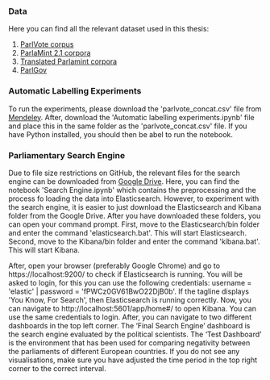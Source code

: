 ### Data
Here you can find all the relevant dataset used in this thesis:
1) [ParlVote corpus](https://data.mendeley.com/datasets/czjfwgs9tm/1)
2) [ParlaMint 2.1 corpora](https://www.clarin.si/repository/xmlui/handle/11356/1432)
3) [Translated Parlamint corpora](https://github.com/TajaKuzman/Parlamint-translation/tree/master)
4) [ParlGov](https://www.parlgov.org/data-info/)

### Automatic Labelling Experiments
To run the experiments, please download the 'parlvote_concat.csv' file from [Mendeley](https://data.mendeley.com/datasets/czjfwgs9tm/1). After, download the 'Automatic labelling experiments.ipynb' file and place this in the same folder as the 'parlvote_concat.csv' file. If you have Python installed, you should then be abel to run the notebook. 

### Parliamentary Search Engine
Due to file size restrictions on GitHub, the relevant files for the search engine can be downloaded from [Google Drive](). Here, you can find the notebook 'Search Engine.ipynb' which contains the preprocessing and the process fo loading the data into Elasticsearch. However, to experiment with the search engine, it is easier to just download the Elasticsearch and Kibana folder from the Google Drive. After you have downloaded these folders, you can open your command prompt. First, move to the Elasticsearch/bin folder and enter the command 'elasticsearch.bat'. This will start Elasticsearch. Second, move to the Kibana/bin folder and enter the command 'kibana.bat'. This will start Kibana.  

After, open your browser (preferably Google Chrome) and go to https://localhost:9200/ to check if Elasticsearch is running. You will be asked to login, for this you can use the following credentials: username = 'elastic' | password = 'fPWCz0GV61BwO22DjB0b'. If the tagline displays 'You Know, For Search', then Elasticsearch is running correctly. Now, you can navigate to http://localhost:5601/app/home#/ to open Kibana. You can use the same credentials to login. After, you can navigate to two different dashboards in the top left corner. The ‘Final Search Engine’ dashboard is the search engine evaluated by the political scientists. The ‘Test Dashboard’ is the environment that has been used for comparing negativity between the parliaments of different European countries. If you do not see any visualisations, make sure you have adjusted the time period in the top right corner to the correct interval. 
